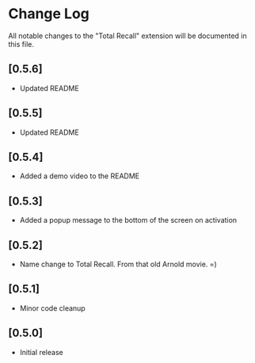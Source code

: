 # Change Log

All notable changes to the "Total Recall" extension will be documented in this file.

## [0.5.6]

- Updated README

## [0.5.5]

- Updated README

## [0.5.4]

- Added a demo video to the README

## [0.5.3]

- Added a popup message to the bottom of the screen on activation

## [0.5.2]

- Name change to Total Recall. From that old Arnold movie. =)

## [0.5.1]

- Minor code cleanup

## [0.5.0]

- Initial release
